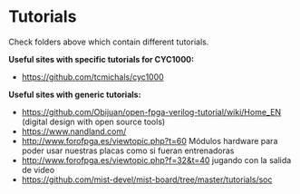 # Tutorials



Check folders above which contain different tutorials.



**Useful sites with specific tutorials for CYC1000:**

* https://github.com/tcmichals/cyc1000

  

**Useful sites with generic tutorials:**

* https://github.com/Obijuan/open-fpga-verilog-tutorial/wiki/Home_EN (digital design with open source tools)
* https://www.nandland.com/
* http://www.forofpga.es/viewtopic.php?t=60   Módulos hardware para poder usar nuestras placas como si fueran entrenadoras
* http://www.forofpga.es/viewtopic.php?f=32&t=40   jugando con la salida de video
* https://github.com/mist-devel/mist-board/tree/master/tutorials/soc 

